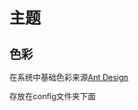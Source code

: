 # 主题

## 色彩

在系统中基础色彩来源[Ant Design](https://ant-design.antgroup.com/docs/spec/colors-cn)

存放在config文件夹下面